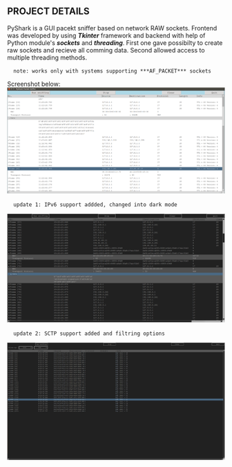 ## PROJECT DETAILS ##

PyShark is a GUI pacekt sniffer based on network RAW sockets. Frontend was developed by using ***Tkinter*** framework and backend with help of Python module's ***sockets*** and ***threading***. First one gave possibilty to create raw sockets and recieve all comming data. Second allowed access to multiple threading methods.

      note: works only with systems supporting ***AF_PACKET*** sockets

Screenshot below:
![](images/pyshark.png)

      update 1: IPv6 support addded, changed into dark mode

![](images/pyshark_dark.png)

      update 2: SCTP support added and filtring options

![](images/pyshark_dark2.0.png)

